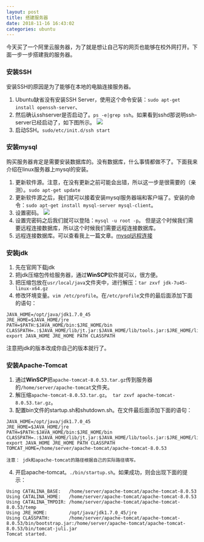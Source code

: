 ```yaml
---
layout: post
title: 搭建服务器
date: 2018-11-16 16:43:02
categories: ubuntu
---
```

今天买了一个阿里云服务器，为了就是想让自己写的网页也能够在校外网打开。下面一步一步搭建我的服务器。

### 安装SSH
安装SSH的原因是为了能够在本地的电脑连接服务器。

1. Ubuntu缺省没有安装SSH Server，使用这个命令安装：`sudo apt-get install openssh-server`、
2. 然后确认sshserver是否启动了。`ps -e|grep ssh`。如果看到sshd那说明ssh-server已经启动了，如下图所示。
![](/uploads/1542358069.png)
3. 启动SSH。`sudo/etc/init.d/ssh start`

<!--more-->
### 安装mysql

购买服务器肯定是需要安装数据库的。没有数据库，什么事情都做不了。下面我来介绍在linux服务器上mysql的安装。

1. 更新软件源。注意，在没有更新之前可能会出错，所以这一步是很需要的（亲测）。`sudo apt-get update`
2. 更新软件源之后，我们就可以接着安装mysql服务器端和客户端了。安装的命令：`sudo apt-get install mysql-server mysql-client`。
3. 设置密码。
   ![](/uploads/msql.png)
4. 设置完密码之后我们就可以登陆：`mysql -u root -p`。
   但是这个时候我们需要远程连接数据库，所以这个时候我们需要远程连接数据库。
5. 远程连接数据库。可以查看我上一篇文章。[mysql远程连接](https://lewin671.github.io/2018/11/16/mysql%E8%BF%9C%E7%A8%8B%E8%BF%9E%E6%8E%A5/)

### 安装jdk

1. 先在官网下载jdk
2. 把jdk压缩包传给服务器，通过**WinSCP**软件就可以，很方便。
3. 把压缩包放在`usr/local/java`文件夹中，进行解压：`tar zxvf jdk-7u45-linux-x64.gz`
4. 修改环境变量。`vim /etc/profile`。在`/etc/profile`文件的最后面添加下面的语句：
   
```
JAVA_HOME=/opt/java/jdk1.7.0_45
JRE_HOME=$JAVA_HOME/jre
PATH=$PATH:$JAVA_HOME/bin:$JRE_HOME/bin
CLASSPATH=.:$JAVA_HOME/lib/jt.jar:$JAVA_HOME/lib/tools.jar:$JRE_HOME/lib
export JAVA_HOME JRE_HOME PATH CLASSPATH
```

注意把jdk的版本改成你自己的版本就行了。

### 安装Apache-Tomcat
1. 通过**WinSCP**把`apache-tomcat-8.0.53.tar.gz`传到服务器的`/home/server/apache-tomcat`文件夹。
2. 解压缩`apache-tomcat-8.0.53.tar.gz`。` tar zxvf apache-tomcat-8.0.53.tar.gz`。
3. 配置bin文件的startup.sh和shutdown.sh。在文件最后面添加下面的语句：
```
JAVA_HOME=/opt/java/jdk1.7.0_45
JRE_HOME=$JAVA_HOME/jre
PATH=$PATH:$JAVA_HOME/bin:$JRE_HOME/bin
CLASSPATH=.:$JAVA_HOME/lib/jt.jar:$JAVA_HOME/lib/tools.jar:$JRE_HOME/lib
export JAVA_HOME JRE_HOME PATH CLASSPATH
TOMCAT_HOME=/home/server/apache-tomcat/apache-tomcat-8.0.53
```
    注意： jdk和apache-tomcat的路径根据自己的实际路径填写。
4. 开启apache-tomcat。`./bin/startup.sh`。如果成功，则会出现下面的提示：

```
Using CATALINA_BASE:   /home/server/apache-tomcat/apache-tomcat-8.0.53
Using CATALINA_HOME:   /home/server/apache-tomcat/apache-tomcat-8.0.53
Using CATALINA_TMPDIR: /home/server/apache-tomcat/apache-tomcat-8.0.53/temp
Using JRE_HOME:        /opt/java/jdk1.7.0_45/jre
Using CLASSPATH:       /home/server/apache-tomcat/apache-tomcat-8.0.53/bin/bootstrap.jar:/home/server/apache-tomcat/apache-tomcat-8.0.53/bin/tomcat-juli.jar
Tomcat started.
```